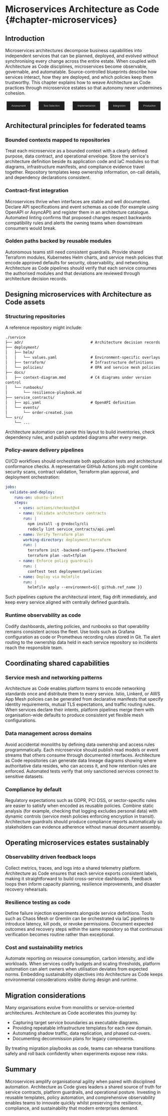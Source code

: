 # Microservices Architecture as Code {#chapter-microservices}

## Introduction

Microservices architectures decompose business capabilities into independent services that can be planned, deployed, and evolved without synchronising every change across the entire estate. When coupled with Architecture as Code disciplines, microservices become observable, governable, and automatable. Source-controlled blueprints describe how services interact, how they are deployed, and which policies keep them trustworthy. This chapter explains how to weave Architecture as Code practices through microservice estates so that autonomy never undermines cohesion.

![Microservices operating model](images/diagram_08_chapter7.png)

## Architectural principles for federated teams

### Bounded contexts mapped to repositories

Treat each microservice as a bounded context with a clearly defined purpose, data contract, and operational envelope. Store the service's architecture definition beside its application code and IaC modules so that diagrams, infrastructure manifests, and compliance evidence travel together. Repository templates keep ownership information, on-call details, and dependency declarations consistent.

### Contract-first integration

Microservices thrive when interfaces are stable and well documented. Declare API specifications and event schemas as code (for example using OpenAPI or AsyncAPI) and register them in an architecture catalogue. Automated linting confirms that proposed changes respect backwards compatibility rules and alerts the owning teams when downstream consumers would break.

### Golden paths backed by reusable modules

Autonomous teams still need consistent guardrails. Provide shared Terraform modules, Kubernetes Helm charts, and service mesh policies that encode approved defaults for security, observability, and networking. Architecture as Code pipelines should verify that each service consumes the authorised modules and that deviations are reviewed through architecture decision records.

## Designing microservices with Architecture as Code assets

### Structuring repositories

A reference repository might include:

```text
./service
├── adr/                              # Architecture decision records
├── deployment/
│   ├── helm/
│   │   └── values.yaml               # Environment-specific overlays
│   ├── terraform/                    # Infrastructure definitions
│   └── policies/                     # OPA and service mesh policies
├── docs/
│   ├── context-diagram.mmd           # C4 diagrams under version control
│   └── runbooks/
│       └── resilience-playbook.md
├── service_contracts/
│   ├── api.yaml                      # OpenAPI definition
│   └── events/
│       └── order-created.json
└── src/
    └── ...
```

Architecture automation can parse this layout to build inventories, check dependency rules, and publish updated diagrams after every merge.

### Policy-aware delivery pipelines

CI/CD workflows should orchestrate both application tests and architectural conformance checks. A representative GitHub Actions job might combine security scans, contract validation, Terraform plan approval, and deployment orchestration:

```yaml
jobs:
  validate-and-deploy:
    runs-on: ubuntu-latest
    steps:
      - uses: actions/checkout@v4
      - name: Validate architecture contracts
        run: |
          npm install -g @redocly/cli
          redocly lint service_contracts/api.yaml
      - name: Verify Terraform plan
        working-directory: deployment/terraform
        run: |
          terraform init -backend-config=env.tfbackend
          terraform plan -out=tfplan
      - name: Enforce policy guardrails
        run: |
          conftest test deployment/policies
      - name: Deploy via Helmfile
        run: |
          helmfile apply --environment=${{ github.ref_name }}
```

Such pipelines capture the architectural intent, flag drift immediately, and keep every service aligned with centrally defined guardrails.

### Runtime observability as code

Codify dashboards, alerting policies, and runbooks so that operability remains consistent across the fleet. Use tools such as Grafana configuration as code or Prometheus recording rules stored in Git. Tie alert routing to the ownership data held in each service repository so incidents reach the responsible team.

## Coordinating shared capabilities

### Service mesh and networking patterns

Architecture as Code enables platform teams to encode networking standards once and distribute them to every service. Istio, Linkerd, or AWS App Mesh policies can be generated from declarative manifests that specify identity requirements, mutual TLS expectations, and traffic routing rules. When services declare their intents, platform pipelines merge them with organisation-wide defaults to produce consistent yet flexible mesh configurations.

### Data management across domains

Avoid accidental monoliths by defining data ownership and access rules programmatically. Each microservice should publish read models or event streams that others consume through documented interfaces. Architecture as Code repositories can generate data lineage diagrams showing where authoritative data resides, who can access it, and how retention rules are enforced. Automated tests verify that only sanctioned services connect to sensitive datasets.

### Compliance by default

Regulatory expectations such as GDPR, PCI DSS, or sector-specific rules are easier to satisfy when encoded as reusable policies. Combine static analysis (for example, checking that logging excludes personal data) with dynamic controls (service mesh policies enforcing encryption in transit). Architecture guardrails should produce compliance reports automatically so stakeholders can evidence adherence without manual document assembly.

## Operating microservices estates sustainably

### Observability driven feedback loops

Collect metrics, traces, and logs into a shared telemetry platform. Architecture as Code ensures that each service exports consistent labels, making it straightforward to build cross-service dashboards. Feedback loops then inform capacity planning, resilience improvements, and disaster recovery rehearsals.

### Resilience testing as code

Define failure injection experiments alongside service definitions. Tools such as Chaos Mesh or Gremlin can be orchestrated via IaC pipelines to introduce latency, kill pods, or revoke permissions. Document expected outcomes and recovery steps within the same repository so that continuous verification becomes routine rather than exceptional.

### Cost and sustainability metrics

Automate reporting on resource consumption, carbon intensity, and idle workloads. When services codify budgets and scaling thresholds, platform automation can alert owners when utilisation deviates from expected norms. Embedding sustainability objectives into Architecture as Code keeps environmental considerations visible during design and runtime.

## Migration considerations

Many organisations evolve from monoliths or service-oriented architectures. Architecture as Code accelerates this journey by:

- Capturing target service boundaries as executable diagrams.
- Providing repeatable infrastructure templates for each new domain.
- Automating shadow traffic, data replication, and phased cut-overs.
- Documenting decommission plans for legacy components.

By treating migration playbooks as code, teams can rehearse transitions safely and roll back confidently when experiments expose new risks.

## Summary

Microservices amplify organisational agility when paired with disciplined automation. Architecture as Code gives leaders a shared source of truth for service contracts, platform guardrails, and operational posture. Investing in reusable templates, policy automation, and comprehensive observability enables teams to innovate quickly whilst preserving the resilience, compliance, and sustainability that modern enterprises demand.